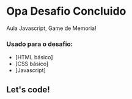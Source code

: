# Opa Desafio Concluido

Aula Javascript, Game de Memoria! 

### Usado para o desafio:

* [HTML básico]
* [CSS básico]
* [Javascript]

## Let's code! 
